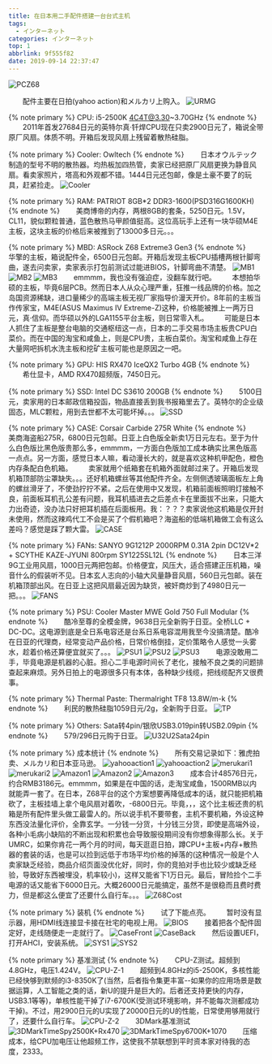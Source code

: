 ```yaml
---
title: 在日本用二手配件搭建一台台式主机
tags:
  - インターネット
categories: インターネット
top: 1
abbrlink: 9f555f82
date: 2019-09-14 22:37:47
---
```

 ![PCZ68](https://picsource-1259072117.cos.ap-tokyo.myqcloud.com/picsource/PCZ68.jpg)
<!--more-->

&emsp;&emsp;配件主要在日拍(yahoo action)和メルカリ上购入。
 ![URMG](https://picsource-1259072117.cos.ap-tokyo.myqcloud.com/picsource/URMG.jpg)

{% note primary %}
CPU: i5-2500K 4C4T@3.30~3.70GHz
{% endnote %}
&emsp;&emsp;2011年首发27684日元的英特尔真·钎焊CPU现在只卖2900日元了，箱说全带原厂风扇。体质不明。开箱后发现风扇上残留着散热硅脂。

{% note primary %}
Cooler: Owltech
{% endnote %}
&emsp;&emsp;日本オウルテック制造的型号不明的散热器。均热板加四热管，卖家已经把原厂风扇更换为静音风扇。看卖家照片，塔高和外观都不错。1444日元还包邮，像是土豪不要了的玩具，赶紧捡走。
 ![Cooler](https://picsource-1259072117.cos.ap-tokyo.myqcloud.com/picsource/Cooler.jpg)

{% note primary %}
RAM: PATRIOT 8GB*2 DDR3-1600(PSD316G1600KH)
{% endnote %}
&emsp;&emsp;美商博帝的内存，两根8GB的套条，5250日元。1.5V，CL11，貌似颗粒普通，蓝色散热马甲颜值挺高。这位高玩手上还有一块华硕M4E主板，这块主板的价格后来被推到了13000多日元。。。

{% note primary %}
MBD: ASRock Z68 Extreme3 Gen3
{% endnote %}
&emsp;&emsp;华擎的主板，箱说配件全，6500日元包邮。开箱后发现主板CPU插槽两根针脚弯曲，遂去问卖家，卖家表示打包前测试过能进BIOS，针脚弯曲不清楚。
 ![MB1](https://picsource-1259072117.cos.ap-tokyo.myqcloud.com/picsource/MB1.jpg)
 ![MB2](https://picsource-1259072117.cos.ap-tokyo.myqcloud.com/picsource/MB2.jpg)
 ![MB3](https://picsource-1259072117.cos.ap-tokyo.myqcloud.com/picsource/MB3.jpg)
&emsp;&emsp;emmmm，我也没有强迫症，没翻车就行吧。
&emsp;&emsp;本想拍华硕的主板，毕竟6层PCB。然而日本人从众心理严重，狂推一线品牌的价格。加之岛国资源稀缺，进口量稀少的高端主板无视厂家指导价漫天开价。8年前的主板当作传家宝，M4E(ASUS Maximus IV Extreme-Z)这种，价格能被推上一两万日元，真·信仰。而华硕以外的LGA1155平台主板，则日常零入札。
&emsp;&emsp;可能是日本人抓住了主板是整台电脑的交通枢纽这一点，日本的二手交易市场主板贵CPU白菜价。而在中国的淘宝和咸鱼上，则是CPU贵，主板白菜价。淘宝和咸鱼上存在大量网吧拆机水洗主板和挖矿主板可能也是原因之一吧。

{% note primary %}
GPU: HIS RX470 IceQX2 Turbo 4GB
{% endnote %}
&emsp;&emsp;希仕显卡，AMD RX470超频版，7450日元。

{% note primary %}
SSD: Intel DC S3610 200GB
{% endnote %}
&emsp;&emsp;5100日元，卖家用的日本邮政信箱投函，物品直接丢到我书报箱里去了。英特尔的企业级固态，MLC颗粒，用到去世都不太可能坏掉。。。
 ![SSD](https://picsource-1259072117.cos.ap-tokyo.myqcloud.com/picsource/SSD.jpg)

{% note primary %}
CASE: Corsair Carbide 275R White
{% endnote %}
&emsp;&emsp;美商海盗船275R，6800日元包邮。日亚上白色版全新卖1万日元左右。至于为什么白色版比黑色版贵那么多，emmmm，一方面白色版加工成本确实比黑色版高一点点。另一方面，感觉日本人嘛，看动漫长大的，就是喜欢这种机甲配色，橙色内存条配白色机箱。
&emsp;&emsp;卖家就用个纸箱套在机箱外面就邮过来了。开箱后发现机箱顶部防尘罩缺失。。。还好机箱螺丝等其他配件齐全。左侧侧透玻璃面板左上角的螺丝滑牙了，不使劲拧拧不紧。之后在使用中又发现，机箱前面板照明灯接触不良，前面板耳机孔公差有问题，我耳机插进去之后差点卡在里面拔不出来，只能大力出奇迹，没办法只好把耳机插在后面板用。我：？？？卖家说他这机箱是仅开封未使用，然而这辣鸡代工不会是买了个假机箱吧？海盗船的低端机箱做工会有这么差吗？感觉是踩了颗大雷。
 ![CASE](https://picsource-1259072117.cos.ap-tokyo.myqcloud.com/picsource/CASE.jpg)

{% note primary %}
FANs: SANYO 9G1212P 2000RPM 0.31A 2pin DC12V*2 + SCYTHE KAZE-JYUNI 800rpm SY1225SL12L
{% endnote %}
&emsp;&emsp;日本三洋9G工业用风扇，1000日元两把包邮。价格便宜，风压大，适合搭建正压机箱，噪音什么的假装听不见。日本玄人志向的小轴大风量静音风扇，560日元包邮。装在机箱顶部出风。在日亚上这把风扇最近因为缺货，被奸商炒到了4980日元一把。。。
 ![FANS](https://picsource-1259072117.cos.ap-tokyo.myqcloud.com/picsource/FANS.jpg)

{% note primary %}
PSU: Cooler Master MWE Gold 750 Full Modular
{% endnote %}
&emsp;&emsp;酷冷至尊的全模金牌，9638日元全新购于日亚。全桥LLC + DC-DC。这电源到底是全日系电容还是台系日系电容混用我至今没搞清楚。酷冷在日亚的代理商，经常变动产品价格，日常价格倒挂，定价策略令人感觉一头雾水，趁着价格还算便宜就买了。。。
 ![PSU1](https://picsource-1259072117.cos.ap-tokyo.myqcloud.com/picsource/PSU1.jpg)
 ![PSU2](https://picsource-1259072117.cos.ap-tokyo.myqcloud.com/picsource/PSU2.jpg)
 ![PSU3](https://picsource-1259072117.cos.ap-tokyo.myqcloud.com/picsource/PSU3.jpg)
&emsp;&emsp;电源没敢用二手，毕竟电源是机器的心脏。担心二手电源时间长了老化，接触不良之类的问题排查起来麻烦。另外日拍上的电源很多只有本体，各种缺少线缆，把线缆配齐又很费事。

{% note primary %}
Thermal Paste: Thermalright TF8 13.8W/m-k 
{% endnote %}
&emsp;&emsp;利民的散热硅脂1059日元/2g，全新购于日亚。
 ![TP](https://picsource-1259072117.cos.ap-tokyo.myqcloud.com/picsource/TP.jpg)

{% note primary %}
Others: Sata转4pin/银欣USB3.019pin转USB2.09pin
{% endnote %}
&emsp;&emsp;579/296日元购于日亚。
 ![U32U2Sata24pin](https://picsource-1259072117.cos.ap-tokyo.myqcloud.com/picsource/U32U2Sata24pin.jpg)

{% note primary %}
成本统计
{% endnote %}
&emsp;&emsp;所有交易记录如下：雅虎拍卖、メルカリ和日本亚马逊。
 ![yahooaction1](https://picsource-1259072117.cos.ap-tokyo.myqcloud.com/picsource/yahooaction1.JPG)
 ![yahooaction2](https://picsource-1259072117.cos.ap-tokyo.myqcloud.com/picsource/yahooaction2.JPG)
 ![merukari1](https://picsource-1259072117.cos.ap-tokyo.myqcloud.com/picsource/merukari1.JPG)
 ![merukari2](https://picsource-1259072117.cos.ap-tokyo.myqcloud.com/picsource/merukari2.JPG)
 ![Amazon1](https://picsource-1259072117.cos.ap-tokyo.myqcloud.com/picsource/Amazon1.JPG)
 ![Amazon2](https://picsource-1259072117.cos.ap-tokyo.myqcloud.com/picsource/Amazon2.JPG)
 ![Amazon3](https://picsource-1259072117.cos.ap-tokyo.myqcloud.com/picsource/Amazon3.JPG)
&emsp;&emsp;成本合计48576日元，约合RMB3186元。emmmm，如果是在中国的话，走淘宝咸鱼，1500RMB以内就能弄一套了。在日本，Z68平台的这个方案想要再降低成本的话，就只能把机箱砍了，主板挂墙上拿个电风扇对着吹，-6800日元。毕竟，，，这个比主板还贵的机箱是所有配件里头做工最雷人的。所以说手机不要带套，主机不要机箱，外设这种东西没法量化评价，全靠玄学。一分钱一分货，十分钱三分货，即使是高端外设，各种小毛病小缺陷的不断出现和积累也会导致服役期间没有你想象得那么长。关于UMRC，如果你肯花一两个月的时间，每天逛逛日拍，蹲CPU+主板+内存+散热器的套装的话，也是可以捡到远低于市场平均价格的掉落的(这种情况一般是个人卖家缺乏经验，商品介绍页面没优化好，同时，你的竞拍对手也比较少或缺乏经验，导致好东西被埋没，机率较小)，这样又能省下1万日元。最后，冒险捡个二手电源的话又能省下6000日元。大概26000日元能搞定，虽然不是很稳而且费时费力，但是都这么便宜了还要什么自行车。。。
 ![Z68Cost](https://picsource-1259072117.cos.ap-tokyo.myqcloud.com/picsource/Z68Cost.JPG)

{% note primary %}
装机
{% endnote %}
&emsp;&emsp;试了下能点亮。
&emsp;&emsp;暂时没有显示器，用HDMI线连接显卡接在社宅的电视上用。
 ![BIOS](https://picsource-1259072117.cos.ap-tokyo.myqcloud.com/picsource/BIOS.jpg)
&emsp;&emsp;接着把各个配件固定好，走线随便走一走就行了。
 ![CaseFront](https://picsource-1259072117.cos.ap-tokyo.myqcloud.com/picsource/CaseFront.jpg)
 ![CaseBack](https://picsource-1259072117.cos.ap-tokyo.myqcloud.com/picsource/CaseBack.jpg)
&emsp;&emsp;然后设置UEFI，打开AHCI，安装系统。
 ![SYS1](https://picsource-1259072117.cos.ap-tokyo.myqcloud.com/picsource/SYS1.jpg)
 ![SYS2](https://picsource-1259072117.cos.ap-tokyo.myqcloud.com/picsource/SYS2.jpg)

{% note primary %}
基准测试
{% endnote %}
&emsp;&emsp;CPU-Z测试。超频到4.8GHz，电压1.424V。
 ![CPU-Z-1](https://picsource-1259072117.cos.ap-tokyo.myqcloud.com/picsource/CPU-Z-1.png)
 &emsp;&emsp;超频到4.8GHz的i5-2500K，多核性能已经快够到默频的i3-8350K了(当然，后者指令集更丰富--如果你的应用场景是数据运算，人工智能之类的话，新U的提升是巨大的。后者还支持更快的内存，USB3.1等等)，单核性能干掉了i7-6700K(受测试环境影响，并不能每次测都成功干掉)。不过，用2900日元的U实现了20000日元的U的性能，日常使用够用就行了，还要什么自行车。
 ![CPU-Z-2](https://picsource-1259072117.cos.ap-tokyo.myqcloud.com/picsource/CPU-Z-2.png)
 &emsp;&emsp;3DMark基准测试
 ![3DMarkTimeSpy2500K+Rx470](https://picsource-1259072117.cos.ap-tokyo.myqcloud.com/picsource/3DMarkTimeSpy2500K%2BRx470.png)
 ![3DMarkTimeSpy6700K+1070](https://picsource-1259072117.cos.ap-tokyo.myqcloud.com/picsource/3DMarkTimeSpy6700K%2B1070.PNG)
 &emsp;&emsp;压缩成本，给CPU加电压让他超频工作，这使我不禁联想到平时资本家对待我的态度，2333。
